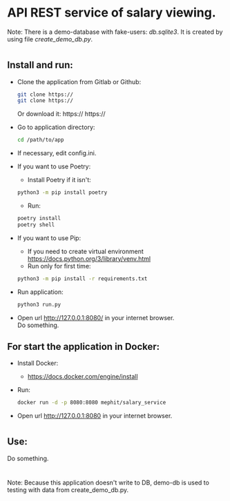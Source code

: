 # API REST service of salary viewing.  

Note: There is a demo-database with fake-users: *db.sqlite3*. It is created by using file *create_demo_db.py*.
# 
## Install and run:

* Clone the application from Gitlab or Github:
  ```bash
  git clone https://
  git clone https://
  ```
  Or download it:
  https://
  https://

* Go to application directory:
  ```bash
  cd /path/to/app
* If necessary, edit config.ini.
* If you want to use Poetry:  
    - Install Poetry if it isn't:
    ```bash
    python3 -m pip install poetry
    ```
    - Run:
    ```bash
    poetry install
    poetry shell
* If you want to use Pip:
    - If you need to create virtual environment https://docs.python.org/3/library/venv.html
    - Run only for first time:
    ```bash
    python3 -m pip install -r requirements.txt

* Run application:
  ```bash
  python3 run.py
  ```

* Open url http://127.0.0.1:8080/ in your internet browser.  
Do something.

## For start the application in Docker:
* Install Docker:  
  + https://docs.docker.com/engine/install  

* Run:
  ```bash
  docker run -d -p 8080:8080 mephit/salary_service
* Open url http://127.0.0.1:8080 in your internet browser.

#
## Use:
Do something.






#
Note: Because this application doesn't write to DB, demo-db is used to testing with data from create_demo_db.py.